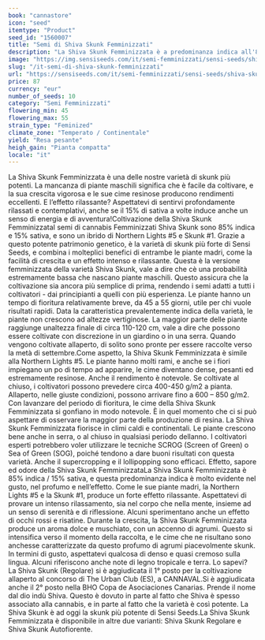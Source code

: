 ```yaml
---
book: "cannastore"
icon: "seed"
itemtype: "Product"
seed_id: "1560007"
title: "Semi di Shiva Skunk Femminizzati"
description: "La Shiva Skunk Femminizzata è a predominanza indica all'85%, ed è la skunk più potente di Sensi Seeds. L’effetto è intenso e rilassante."
image: "https://img.sensiseeds.com/it/semi-femminizzati/sensi-seeds/shiva-skunk-femminilizzata-image.png"
slug: "/it-semi-di-shiva-skunk-femminizzati"
url: "https://sensiseeds.com/it/semi-femminizzati/sensi-seeds/shiva-skunk-femminilizzata?a_aid=cannastore"
price: 87
currency: "eur"
number_of_seeds: 10
category: "Semi Femminizzati"
flowering_min: 45
flowering_max: 55
strain_type: "Feminized"
climate_zone: "Temperato / Continentale"
yield: "Resa pesante"
heigh_gain: "Pianta compatta"
locale: "it"
---
```

La Shiva Skunk Femminizzata è una delle nostre varietà di skunk più potenti. La mancanza di piante maschili significa che è facile da coltivare, e la sua crescita vigorosa e le sue cime resinose producono rendimenti eccellenti. E l’effetto rilassante? Aspettatevi di sentirvi profondamente rilassati e contemplativi, anche se il 15% di sativa a volte induce anche un senso di energia e di avventura!Coltivazione della Shiva Skunk FemminizzataI semi di cannabis Femminizzati Shiva Skunk sono 85% indica e 15% sativa, e sono un ibrido di Northern Lights #5 e Skunk #1. Grazie a questo potente patrimonio genetico, è la varietà di skunk più forte di Sensi Seeds, e combina i molteplici benefici di entrambe le piante madri, come la facilità di crescita e un effetto intenso e rilassante. Questa è la versione femminizzata della varietà Shiva Skunk, vale a dire che cè una probabilità estremamente bassa che nascano piante maschili. Questo assicura che la coltivazione sia ancora più semplice di prima, rendendo i semi adatti a tutti i coltivatori - dai principianti a quelli con più esperienza. Le piante hanno un tempo di fioritura relativamente breve, da 45 a 55 giorni, utile per chi vuole risultati rapidi. Data la caratteristica prevalentemente indica della varietà, le piante non crescono ad altezze vertiginose. La maggior parte delle piante raggiunge unaltezza finale di circa 110-120 cm, vale a dire che possono essere coltivate con discrezione in un giardino o in una serra. Quando vengono coltivate allaperto, di solito sono pronte per essere raccolte verso la metà di settembre.Come aspetto, la Shiva Skunk Femminizzata è simile alla Northern Lights #5. Le piante hanno molti rami, e anche se i fiori impiegano un po di tempo ad apparire, le cime diventano dense, pesanti ed estremamente resinose. Anche il rendimento è notevole. Se coltivate al chiuso, i coltivatori possono prevedere circa 400-450 g/m2 a pianta. Allaperto, nelle giuste condizioni, possono arrivare fino a 600 – 850 g/m2. Con lavanzare del periodo di fioritura, le cime della Shiva Skunk Femminizzata si gonfiano in modo notevole. È in quel momento che ci si può aspettare di osservare la maggior parte della produzione di resina. La Shiva Skunk Femminizzata fiorisce in climi caldi e continentali. Le piante crescono bene anche in serra, o al chiuso in qualsiasi periodo dellanno. I coltivatori esperti potrebbero voler utilizzare le tecniche SCROG (Screen of Green) o Sea of Green (SOG), poiché tendono a dare buoni risultati con questa varietà. Anche il supercropping e il lollipopping sono efficaci. Effetto, sapore ed odore della Shiva Skunk FemminizzataLa Shiva Skunk Femminizzata è 85% indica / 15% sativa, e questa predominanza indica è molto evidente nel gusto, nel profumo e nell’effetto. Come le sue piante madri, la Northern Lights #5 e la Skunk #1, produce un forte effetto rilassante. Aspettatevi di provare un intenso rilassamento, sia nel corpo che nella mente, insieme ad un senso di serenità e di riflessione. Alcuni sperimentano anche un effetto di occhi rossi e risatine. Durante la crescita, la Shiva Skunk Femminizzata produce un aroma dolce e muschiato, con un accenno di agrumi. Questo si intensifica verso il momento della raccolta, e le cime che ne risultano sono anchesse caratterizzate da questo profumo di agrumi piacevolmente skunk. In termini di gusto, aspettatevi qualcosa di denso e quasi cremoso sulla lingua. Alcuni riferiscono anche note di legno tropicale e terra. Lo sapevi? La Shiva Skunk (Regolare) si è aggiudicata il 1° posto per la coltivazione allaperto al concorso di The Urban Club (ES), a CANNAVAL.Si è aggiudicata anche il 2° posto nella BHO Copa de Asociaciones Canarias. Prende il nome dal dio indù Shiva. Questo è dovuto in parte al fatto che Shiva è spesso associato alla cannabis, e in parte al fatto che la varietà è così potente. La Shiva Skunk è ad oggi la skunk più potente di Sensi Seeds.La Shiva Skunk Femminizzata è disponibile in altre due varianti: Shiva Skunk Regolare e Shiva Skunk Autofiorente.
